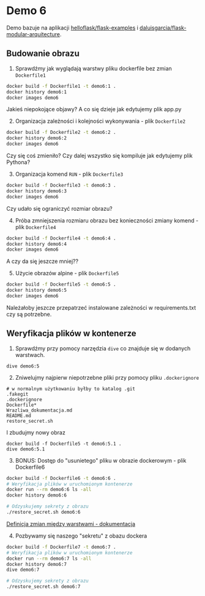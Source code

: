 # Demo 6

Demo bazuje na aplikacji [helloflask/flask-examples](https://github.com/helloflask/flask-examples) i [daluisgarcia/flask-modular-arquitecture](https://github.com/daluisgarcia/flask-modular-arquitecture).

## Budowanie obrazu

1. Sprawdźmy jak wyglądają warstwy pliku dockerfile bez zmian `Dockerfile1`
```bash
docker build -f Dockerfile1 -t demo6:1 .
docker history demo6:1
docker images demo6
```

Jakieś niepokojące objawy? A co się dzieje jak edytujemy plik app.py

2. Organizacja zależności i kolejności wykonywania - plik `Dockerfile2`
```bash
docker build -f Dockerfile2 -t demo6:2 .
docker history demo6:2
docker images demo6
```

Czy się coś zmieniło? Czy dalej wszystko się kompiluje jak edytujemy plik Pythona? 

3. Organizacja komend `RUN` - plik `Dockerfile3`
```bash
docker build -f Dockerfile3 -t demo6:3 .
docker history demo6:3
docker images demo6
```

Czy udało się ograniczyć rozmiar obrazu?

4. Próba zmniejszenia rozmiaru obrazu bez konieczności zmiany komend - plik `Dockerfile4`
```bash
docker build -f Dockerfile4 -t demo6:4 .
docker history demo6:4
docker images demo6
```

A czy da się jeszcze mniej??

5. Użycie obrazów alpine - plik `Dockerfile5`
```bash
docker build -f Dockerfile5 -t demo6:5 .
docker history demo6:5
docker images demo6
```

Należałoby jeszcze przepatrzeć instalowane zależności w requirements.txt czy są potrzebne.

## Weryfikacja plików w kontenerze

1. Sprawdźmy przy pomocy narzędzia `dive` co znajduje się w dodanych warstwach.
```
dive demo6:5
```

2. Zniwelujmy najpierw niepotrzebne pliki przy pomocy pliku `.dockerignore`
```
# w normalnym użytkowaniu byłby to katalog .git
.fakegit
.dockerignore
Dockerfile*
Wrazliwa_dokumentacja.md
README.md
restore_secret.sh
```

I zbudujmy nowy obraz
```
docker build -f Dockerfile5 -t demo6:5.1 .
dive demo6:5.1
```

3. BONUS: Dostęp do "usunietego" pliku w obrazie dockerowym - plik Dockerfile6
```bash
docker build -f Dockerfile6 -t demo6:6 .
# Weryfikacja plików w uruchomionym kontenerze
docker run --rm demo6:6 ls -all
docker history demo6:6

# Odzyskujemy sekrety z obrazu
./restore_secret.sh demo6:6
```

[Definicja zmian między warstwami - dokumentacja](https://github.com/moby/moby/blob/master/image/spec/v1.md#creating-an-image-filesystem-changeset)

4. Pozbywamy się naszego "sekretu" z obazu dockera
```bash
docker build -f Dockerfile7 -t demo6:7 .
# Weryfikacja plików w uruchomionym kontenerze
docker run --rm demo6:7 ls -all
docker history demo6:7
dive demo6:7

# Odzyskujemy sekrety z obrazu
./restore_secret.sh demo6:7
```